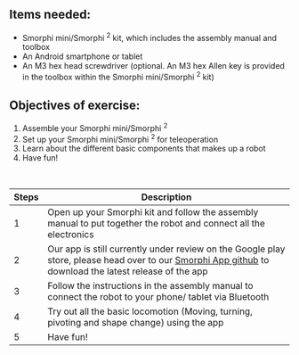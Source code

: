 ## Items needed:
* Smorphi mini/Smorphi <sup>2</sup> kit, which includes the assembly manual and toolbox
* An Android smartphone or tablet
* An M3 hex head screwdriver (optional. An M3 hex Allen key is provided in the toolbox within the Smorphi mini/Smorphi <sup>2</sup> kit)

## Objectives of exercise:
1. Assemble your Smorphi mini/Smorphi <sup>2</sup>
2. Set up your Smorphi mini/Smorphi <sup>2</sup> for teleoperation
3. Learn about the different basic components that makes up a robot
4. Have fun!

<br />

Steps | Description
-- | --
1 | Open up your Smorphi kit and follow the assembly manual to put together the robot and connect all the electronics
2 | Our app is still currently under review on the Google play store, please head over to our [Smorphi App github](https://github.com/WefaaRobotics/Smorphi-App-Android/tree/main/SimpleBluetoothTerminal-final/app/release) to download the latest release of the app
3 | Follow the instructions in the assembly manual to connect the robot to your phone/ tablet via Bluetooth
4 | Try out all the basic locomotion (Moving, turning, pivoting and shape change) using the app
5 | Have fun!
